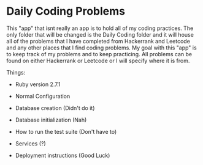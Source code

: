 # Daily Coding Problems

This "app" that isnt really an app is to hold all of my coding practices. The only folder that will be changed is the Daily Coding folder and it will house all of the problems that I have completed from Hackerrank and Leetcode and any other places that I find coding problems. My goal with this "app" is to keep track of my problems and to keep practicing. All problems can be found on either Hackerrank or Leetcode or I will specify where it is from.

Things:

* Ruby version 2.7.1

* Normal Configuration

* Database creation (Didn't do it)

* Database initialization (Nah)

* How to run the test suite (Don't have to)

* Services (?)

* Deployment instructions (Good Luck)
